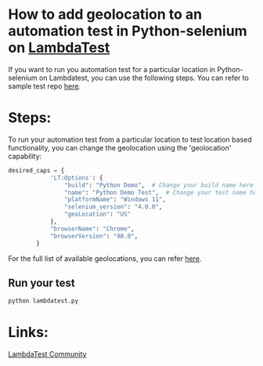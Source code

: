# How to add geolocation to an automation test in Python-selenium on [LambdaTest](https://www.lambdatest.com/?utm_source=github&utm_medium=repo&utm_campaign=Python-selenium-geolocation)

If you want to run you automation test for a particular location in Python-selenium on Lambdatest, you can use the following steps. You can refer to sample test repo [here](https://github.com/LambdaTest/python-selenium-sample).

# Steps:

To run your automation test from a particular location to test location based functionality, you can change the geolocation using the 'geolocation' capability:

```python
desired_caps = {
            'LT:Options': {
                "build": "Python Demo",  # Change your build name here
                "name": "Python Demo Test",  # Change your test name here
                "platformName": "Windows 11",
                "selenium_version": "4.0.0",
                "geoLocation": "US"  
            },
            "browserName": "Chrome",
            "browserVersion": "98.0",
        }

```

For the full list of available geolocations, you can refer [here](https://www.lambdatest.com/support/docs/selenium-automation-capabilities/#selenium-automation-testing-from-different-geolocations).

## Run your test

```bash
python lambdatest.py
```

# Links:

[LambdaTest Community](http://community.lambdatest.com/)

